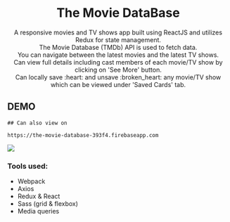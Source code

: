 <h1 align="center">The Movie DataBase</h1>

<p align="center"> A responsive movies and TV shows app built using ReactJS and utilizes Redux for state management.<br />
The Movie Database (TMDb) API is used to fetch data. <br />
You can navigate between the latest movies and the latest TV shows.<br />
Can view full details including cast members of each movie/TV show by clicking on 'See More' button.<br />
Can locally save :heart: and unsave :broken_heart: any movie/TV show which can be viewed under 'Saved Cards' tab.<br />

## DEMO

    ## Can also view on

    https://the-movie-database-393f4.firebaseapp.com

![](gif/Demo1.gif)

### Tools used:

- Webpack
- Axios
- Redux & React
- Sass (grid & flexbox)
- Media queries
